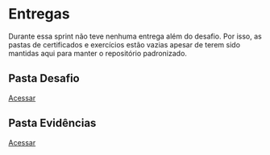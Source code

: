 # Entregas
Durante essa sprint não teve nenhuma entrega além do desafio. Por isso, as pastas de certificados e exercícios estão vazias apesar de terem sido mantidas aqui para manter o repositório padronizado.

## Pasta Desafio
[Acessar](https://github.com/grazysb/Programa_de_Bolsas_Compass-UOL/blob/af58aa29263897986b66e79d1f4bf4f7231e1deb/Sprint%209/Desafio)

## Pasta Evidências
[Acessar](https://github.com/grazysb/Programa_de_Bolsas_Compass-UOL/blob/af58aa29263897986b66e79d1f4bf4f7231e1deb/Sprint%209/Evid%C3%AAncias)